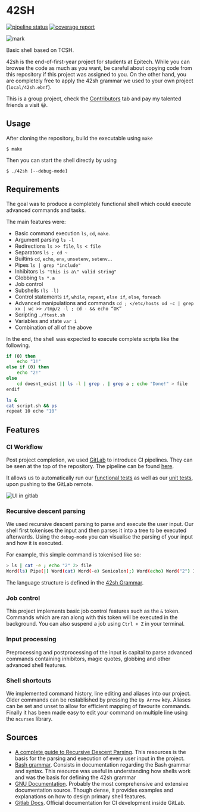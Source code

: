 # 42SH
[![pipeline status](https://gitlab.com/rojasdiegopro/epitech-42sh/badges/master/pipeline.svg)](https://gitlab.com/rojasdiegopro/epitech-42sh/-/commits/master)
[![coverage report](https://gitlab.com/rojasdiegopro/epitech-42sh/badges/master/coverage.svg)](https://gitlab.com/rojasdiegopro/epitech-42sh/-/commits/master)

![mark](https://i.imgur.com/BpH0HnO.png)

Basic shell based on TCSH.

42sh is the end-of-first-year project for students at Epitech. While you can browse the code as much as you want, be careful about copying code from this repository if this project was assigned to you. On the other hand, you are completely free to apply the 42sh grammar we used to your own project (`local/42sh.ebnf`).

This is a group project, check the [Contributors](https://github.com/rojasdiegopro/epitech-42sh/graphs/contributors?type=a) tab and pay my talented friends a visit 😃.

## Usage

After cloning the repository, build the executable using `make`
```
$ make
```
Then you can start the shell directly by using
```
$ ./42sh [--debug-mode]
```

## Requirements

The goal was to produce a completely functional shell which could execute advanced commands and tasks.

The main features were:

- Basic command execution `ls`, `cd`, `make`.
- Argument parsing `ls -l`
- Redirections `ls >> file`, `ls < file`
- Separators `ls ; cd ~`
- Builtins `cd`, `echo`, `env`, `unsetenv`, `setenv`...
- Pipes `ls | grep "include"`
- Inhibitors `ls "this is a\" valid string"`
- Globbing `ls *.a`
- Job control
- Subshells `(ls -l)`
- Control statements `if`, `while`, `repeat`, `else if`, `else`, `foreach`
- Advanced manipulations and commands `cd ; </etc/hosts od -c | grep xx | wc >> /tmp/z -l ; cd - && echo “OK”`
- Scripting `./ftest.sh`
- Variables and state `var i`
- Combination of all of the above

In the end, the shell was expected to execute complete scripts like the following.
```sh
if (0) then
    echo "1!"
else if (0) then
    echo "2!"
else
    cd doesnt_exist || ls -l | grep . | grep a ; echo "Done!" > file
endif

ls &
cat script.sh && ps
repeat 10 echo "10"
```

## Features

### CI Workflow

Post project completion, we used [GitLab](https://docs.gitlab.com/) to introduce CI pipelines. They can be seen at the top of the repository.
The pipeline can be found [here](.gitlab-ci.yml).

It allows us to automatically run our [functional tests](ftest.sh) as well as our [unit tests](Makefile), upon pushing to the GitLab remote.

![UI in gitlab](https://i.imgur.com/a0dvGkt.png)

### Recursive descent parsing

We used recursive descent parsing to parse and execute the user input. Our shell first tokenises the input and then parses it into a tree to be executed afterwards.
Using the `debug-mode` you can visualise the parsing of your input and how it is executed.

For example, this simple command is tokenised like so:
```sh
> ls | cat -e ; echo "2" 2> file
Word(ls) Pipe(|) Word(cat) Word(-e) Semicolon(;) Word(echo) Word("2") IO Number(2) Great(>) Word(file) EOF()
```

The language structure is defined in the [42sh Grammar](local/42sh.ebnf).

### Job control

This project implements basic job control features such as the `&` token. Commands which are ran along with this token will be executed in the background.
You can also suspend a job using `Ctrl + Z` in your terminal.

### Input processing

Preprocessing and postprocessing of the input is capital to parse advanced commands containing inhibitors, magic quotes, globbing and other advanced shell features.

### Shell shortcuts

We implemented command history, line editing and aliases into our project.
Older commands can be restablished by pressing the `Up Arrow` key.
Aliases can be set and unset to allow for efficient mapping of favourite commands.
Finally it has been made easy to edit your command on multiple line using the `ncurses` library.

## Sources

- [A complete guide to Recursive Descent Parsing](https://craftinginterpreters.com/scanning.html).
  This resources is the basis for the parsing and execution of every user input in the project.
- [Bash grammar](https://pubs.opengroup.org/onlinepubs/9699919799.2016edition/utilities/V3_chap02.html#tag_18_10).
  Consists in documentation regarding the Bash grammar and syntax. This resource was useful in understanding how shells work and was the basis for defining the 42sh   grammar
- [GNU Documentation](https://www.gnu.org/software/libc/manual/html_node/index.html).
  Probably the most comprehensive and extensive documentation source. Though dense, it provides examples and explanations on how to design primary shell features.
- [Gitlab Docs](https://docs.gitlab.com/ee/ci/pipelines/).
  Official documentation for CI development inside GitLab.
